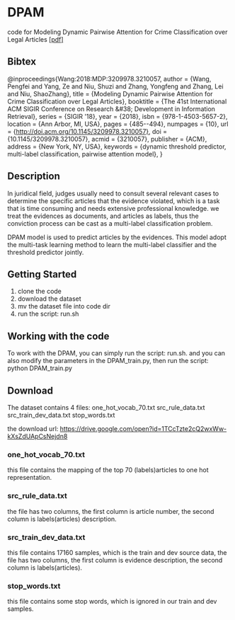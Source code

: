 # DPAM
code for Modeling Dynamic Pairwise Attention for Crime Classification over Legal Articles [[pdf]](https://dl.acm.org/citation.cfm?doid=3209978.3210057)

## Bibtex

@inproceedings{Wang:2018:MDP:3209978.3210057,
 author = {Wang, Pengfei and Yang, Ze and Niu, Shuzi and Zhang, Yongfeng and Zhang, Lei and Niu, ShaoZhang},
 title = {Modeling Dynamic Pairwise Attention for Crime Classification over Legal Articles},
 booktitle = {The 41st International ACM SIGIR Conference on Research \&\#38; Development in Information Retrieval},
 series = {SIGIR '18},
 year = {2018},
 isbn = {978-1-4503-5657-2},
 location = {Ann Arbor, MI, USA},
 pages = {485--494},
 numpages = {10},
 url = {http://doi.acm.org/10.1145/3209978.3210057},
 doi = {10.1145/3209978.3210057},
 acmid = {3210057},
 publisher = {ACM},
 address = {New York, NY, USA},
 keywords = {dynamic threshold predictor, multi-label classification, pairwise attention model},
} 

## Description
In juridical field, judges usually need to consult several relevant cases to determine the specific articles that the evidence violated, which is a task that is time consuming and needs
extensive professional knowledge. we treat the evidences as documents, and articles as labels, thus
the conviction process can be cast as a multi-label classification problem.

DPAM model is used to predict articles by the evidences. This model adopt the multi-task learning method to learn the multi-label classifier and the threshold predictor jointly.

## Getting Started
1. clone the code
2. download the dataset
3. mv the dataset file into code dir
4. run the script: run.sh

## Working with the code
To work with the DPAM, you can simply run the script: run.sh. and you can also modify the parameters in the DPAM_train.py, then run the script: python DPAM_train.py

## Download
The dataset contains 4 files: one_hot_vocab_70.txt  src_rule_data.txt  src_train_dev_data.txt  stop_words.txt

the download url: https://drive.google.com/open?id=1TCcTzte2cQ2wxWw-kXsZdUApCsNejdn8
### one_hot_vocab_70.txt
this file contains the mapping of the top 70 (labels)articles to one hot representation.
### src_rule_data.txt
the file has two columns, the first column is article number, the second column is labels(articles) description.
### src_train_dev_data.txt
this file contains 17160 samples, which is the train and dev source data, the file has two columns, the first column is evidence description, the second column is labels(articles).
### stop_words.txt
this file contains some stop words, which is ignored in our train and dev samples.
